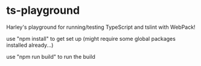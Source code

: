 # ts-playground
Harley's playground for running/testing TypeScript and tslint with WebPack!

use "npm install" to get set up (might require some global packages installed already...)

use "npm run build" to run the build
